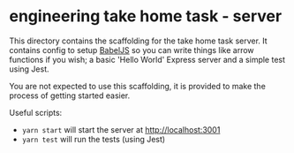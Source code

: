 #  engineering take home task - server

This directory contains the scaffolding for the  take home task server. It contains config to setup [BabelJS](https://babeljs.io) so you can write things like arrow functions if you wish; a basic 'Hello World' Express server and a simple test using Jest.

You are not expected to use this scaffolding, it is provided to make the process of getting started easier.

Useful scripts:

- `yarn start` will start the server at [http://localhost:3001](http://localhost:3001)
- `yarn test` will run the tests (using Jest)
